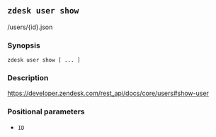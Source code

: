 ## `zdesk user show`

/users/{id}.json

### Synopsis

    zdesk user show [ ... ]

### Description

https://developer.zendesk.com/rest_api/docs/core/users#show-user

### Positional parameters

* `ID`

